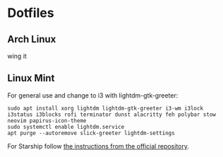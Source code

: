 # Dotfiles

## Arch Linux
wing it

## Linux Mint
For general use and change to i3 with lightdm-gtk-greeter:
```
sudo apt install xorg lightdm lightdm-gtk-greeter i3-wm i3lock i3status i3blocks rofi terminator dunst alacritty feh polybar stow neovim papirus-icon-theme
sudo systemctl enable lightdm.service
apt purge --autoremove slick-greeter lightdm-settings
```

For Starship follow [the instructions from the official repository](https://github.com/starship/starship).
